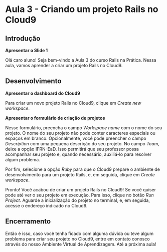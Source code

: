 # Aula 3 - Criando um projeto Rails no Cloud9

## Introdução

**Apresentar o Slide 1**

Olá caro aluno! Seja bem-vindo a Aula 3 do curso Rails na Prática. Nessa aula, vamos aprender a criar um projeto Rails no Cloud9.

## Desenvolvimento

**Apresentar o dashboard do Cloud9**

Para criar um novo projeto Rails no Cloud9, clique em _Create new workspace_.

**Apresentar o formulário de criação de projetos**

Nesse formulário, preencha o campo _Workspace name_ com o nome do seu projeto. O nome do seu projeto não pode conter caracteres especiais ou espaços em branco. Opcionalmente, você pode preencher o campo _Description_ com uma pequena descrição do seu projeto. No campo _Team_, deixe a opção IFRN-EaD. Isso permitirá que seu professor possa acompanhar seu projeto e, quando necessário, auxiliá-lo para resolver algum problema.

Por fim, selecione a opção _Ruby_ para que o Cloud9 prepare o ambiente de desenvolvimento para um projeto Rails, e, em seguida, clique em _Create workspace_.

Pronto! Você acabou de criar um projeto Rails no Cloud9! Se você quiser pode até ver o seu projeto em execução. Para isso, clique no botão _Run Project_. Aguarde a inicialização do projeto no terminal, e, em seguida, acesse o endereço indicado no Cloud9.

## Encerramento

Então é isso, caso você tenha ficado com alguma dúvida ou teve algum problema para criar seu projeto no Cloud9, entre em contato conosco através do nosso Ambiente Virtual de Aprendizagem. Até a próxima aula!
